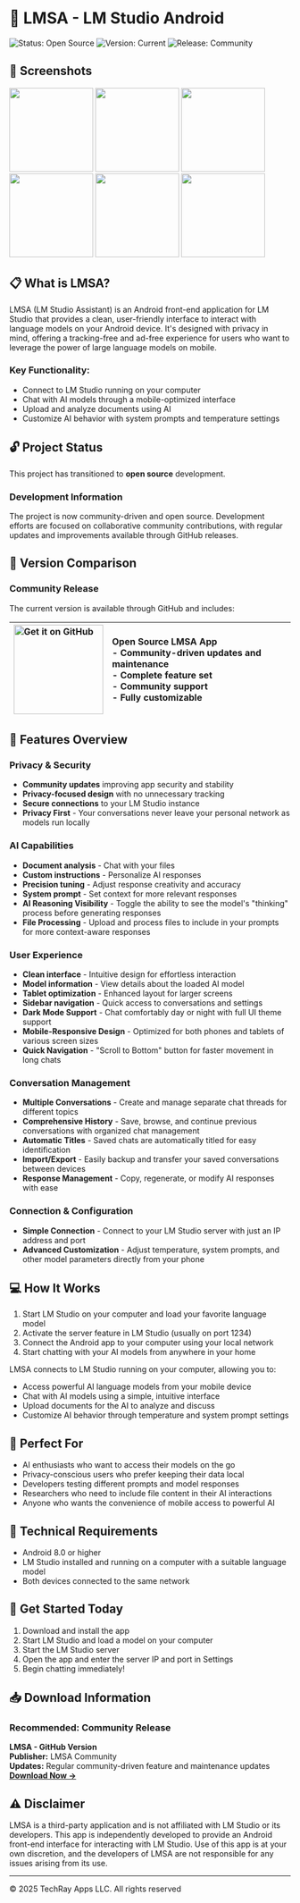 # 📱 LMSA - LM Studio Android 

![Status: Open Source](https://img.shields.io/badge/Status-Open%20Source-brightgreen)
![Version: Current](https://img.shields.io/badge/Version-Current-green)
![Release: Community](https://img.shields.io/badge/Release-Community%20Driven-blue)

## 📸 Screenshots

<p align="left">
  <img src="https://github.com/user-attachments/assets/ba437aee-6bc4-4442-948b-777cb34adea8" width="150" style="display:inline-block" />
  <img src="https://github.com/user-attachments/assets/67f86d21-dccb-4f1c-b4c9-ebe22551cac3" width="150" style="display:inline-block" />
  <img src="https://github.com/user-attachments/assets/673fad48-bd93-42df-91e2-8a7927002c86" width="150" style="display:inline-block" />
  <img src="https://github.com/user-attachments/assets/0eec29a7-35d2-474a-af63-ba05522adac8" width="150" style="display:inline-block" />
  <img src="https://github.com/user-attachments/assets/d71d566a-161c-4f9e-869c-8f26e6947ea5" width="150" style="display:inline-block" />
  <img src="https://github.com/user-attachments/assets/8bb7e7a3-e367-4c30-9506-03847c42a8a2" width="150" style="display:inline-block" />
</p>

## 📋 What is LMSA?

LMSA (LM Studio Assistant) is an Android front-end application for LM Studio that provides a clean, user-friendly interface to interact with language models on your Android device. It's designed with privacy in mind, offering a tracking-free and ad-free experience for users who want to leverage the power of large language models on mobile.

### Key Functionality:
- Connect to LM Studio running on your computer
- Chat with AI models through a mobile-optimized interface
- Upload and analyze documents using AI
- Customize AI behavior with system prompts and temperature settings

## 🔓 Project Status

This project has transitioned to **open source** development.

### Development Information

The project is now community-driven and open source. Development efforts are focused on collaborative community contributions, with regular updates and improvements available through GitHub releases.

## 📱 Version Comparison

### Community Release

The current version is available through GitHub and includes:

| <a href="https://play.google.com/store/apps/details?id=com.lmsa.app"><img src="https://github.githubassets.com/images/modules/logos_page/GitHub-Mark.png" alt="Get it on GitHub" width="160"></a> | **Open Source LMSA App**<br>-  Community-driven updates and maintenance<br>-  Complete feature set<br>-  Community support<br>-  Fully customizable |
|:---|:---|

## 🌟 Features Overview

### Privacy & Security
- **Community updates** improving app security and stability
- **Privacy-focused design** with no unnecessary tracking
- **Secure connections** to your LM Studio instance
- **Privacy First** - Your conversations never leave your personal network as models run locally

### AI Capabilities
- **Document analysis** - Chat with your files
- **Custom instructions** - Personalize AI responses
- **Precision tuning** - Adjust response creativity and accuracy  
- **System prompt** - Set context for more relevant responses
- **AI Reasoning Visibility** - Toggle the ability to see the model's "thinking" process before generating responses
- **File Processing** - Upload and process files to include in your prompts for more context-aware responses

### User Experience
- **Clean interface** - Intuitive design for effortless interaction
- **Model information** - View details about the loaded AI model
- **Tablet optimization** - Enhanced layout for larger screens
- **Sidebar navigation** - Quick access to conversations and settings
- **Dark Mode Support** - Chat comfortably day or night with full UI theme support
- **Mobile-Responsive Design** - Optimized for both phones and tablets of various screen sizes
- **Quick Navigation** - "Scroll to Bottom" button for faster movement in long chats

### Conversation Management
- **Multiple Conversations** - Create and manage separate chat threads for different topics
- **Comprehensive History** - Save, browse, and continue previous conversations with organized chat management
- **Automatic Titles** - Saved chats are automatically titled for easy identification
- **Import/Export** - Easily backup and transfer your saved conversations between devices
- **Response Management** - Copy, regenerate, or modify AI responses with ease

### Connection & Configuration
- **Simple Connection** - Connect to your LM Studio server with just an IP address and port
- **Advanced Customization** - Adjust temperature, system prompts, and other model parameters directly from your phone

## 💻 How It Works

1. Start LM Studio on your computer and load your favorite language model
2. Activate the server feature in LM Studio (usually on port 1234)
3. Connect the Android app to your computer using your local network
4. Start chatting with your AI models from anywhere in your home

LMSA connects to LM Studio running on your computer, allowing you to:
- Access powerful AI language models from your mobile device
- Chat with AI models using a simple, intuitive interface
- Upload documents for the AI to analyze and discuss
- Customize AI behavior through temperature and system prompt settings

## 👥 Perfect For

- AI enthusiasts who want to access their models on the go
- Privacy-conscious users who prefer keeping their data local
- Developers testing different prompts and model responses
- Researchers who need to include file content in their AI interactions
- Anyone who wants the convenience of mobile access to powerful AI

## 🔧 Technical Requirements

- Android 8.0 or higher
- LM Studio installed and running on a computer with a suitable language model
- Both devices connected to the same network

## 🚀 Get Started Today

1. Download and install the app
2. Start LM Studio and load a model on your computer
3. Start the LM Studio server
4. Open the app and enter the server IP and port in Settings
5. Begin chatting immediately!

## 📥 Download Information

### Recommended: Community Release
**LMSA - GitHub Version**<br>
**Publisher:** LMSA Community<br>
**Updates:** Regular community-driven feature and maintenance updates<br>
[**Download Now →**](https://play.google.com/store/apps/details?id=com.lmsa.app)

## ⚠️ Disclaimer

LMSA is a third-party application and is not affiliated with LM Studio or its developers. This app is independently developed to provide an Android front-end interface for interacting with LM Studio. Use of this app is at your own discretion, and the developers of LMSA are not responsible for any issues arising from its use.

---

© 2025 TechRay Apps LLC. All rights reserved
